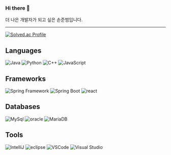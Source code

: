 ### Hi there 👋
더 나은 개발자가 되고 싶은 손준범입니다.
<hr>

[![Solved.ac Profile](http://mazassumnida.wtf/api/v2/generate_badge?boj=thswnsqja)](https://solved.ac/thswnsqja/)
## Languages
<img alt="Java" src ="https://img.shields.io/badge/Java-007396.svg?&style=for-the-badge&logo=Java&logoColor=white"/> <img alt="Python" src ="https://img.shields.io/badge/Python-3776AB.svg?&style=for-the-badge&logo=Python&logoColor=FFFF33"/> <img alt="C++" src ="https://img.shields.io/badge/C++-8A2BE2.svg?&style=for-the-badge&logo=cplusplus&logoColor=white"/> <img alt="JavaScript" src ="https://img.shields.io/badge/JavaScript-black.svg?&style=for-the-badge&logo=javascript&logoColor=FFFF33"/>
## Frameworks
<img alt="Spring Framework" src ="https://img.shields.io/badge/spring-6DB33F.svg?&style=for-the-badge&logo=spring&logoColor=white"/> <img alt="Spring Boot" src ="https://img.shields.io/badge/spring%20boot-6DB33F.svg?&style=for-the-badge&logo=springboot&logoColor=white"/> <img alt="react" src ="https://img.shields.io/badge/react-61DAFB.svg?&style=for-the-badge&logo=react&logoColor=black"/>
## Databases
<img alt="MySql" src ="https://img.shields.io/badge/mysql-4479A1.svg?&style=for-the-badge&logo=mysql&logoColor=white"/> <img alt="oracle" src ="https://img.shields.io/badge/oracle-F80000.svg?&style=for-the-badge&logo=oracle&logoColor=white"/> <img alt="MariaDB" src ="https://img.shields.io/badge/MariaDB-003545.svg?&style=for-the-badge&logo=mariadb&logoColor=white"/>
## Tools
<img alt="IntelliJ" src ="https://img.shields.io/badge/IntelliJ-000000.svg?&style=for-the-badge&logo=intellijidea&logoColor=white"/> <img alt="eclipse" src ="https://img.shields.io/badge/Eclipse-525C86.svg?&style=for-the-badge&logo=eclipseide&logoColor=white"/> <img alt="VSCode" src ="https://img.shields.io/badge/VSCode-007ACC.svg?&style=for-the-badge&logo=visualstudiocode&logoColor=white"/> <img alt="Visual Studio" src ="https://img.shields.io/badge/Visual%20Studio-5C2D91.svg?&style=for-the-badge&logo=visualstudio&logoColor=white"/>
<img alt="" src =""/>
<!--
**junbeom-Son/junbeom-Son** is a ✨ _special_ ✨ repository because its `README.md` (this file) appears on your GitHub profile.

Here are some ideas to get you started:

- 🔭 I’m currently working on ...
- 🌱 I’m currently learning ...
- 👯 I’m looking to collaborate on ...
- 🤔 I’m looking for help with ...
- 💬 Ask me about ...
- 📫 How to reach me: ...
- 😄 Pronouns: ...
- ⚡ Fun fact: ...
-->
